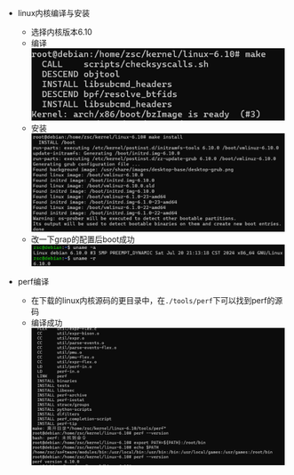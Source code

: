 - linux内核编译与安装
  - 选择内核版本6.10
  - 编译  
    <img src="./linux内核编译完毕’.png">
  - 安装
    <img src="./linux内核安装完成.png">
  - 改一下grap的配置后boot成功
    <img src="./换核成功.png">

- perf编译
  - 在下载的linux内核源码的更目录中，在`./tools/perf`下可以找到perf的源码
  - 编译成功
    <img src="编译perf.png">

